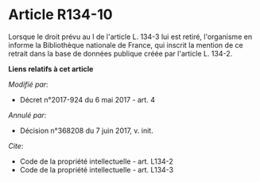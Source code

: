 # Article R134-10

Lorsque le droit prévu au I de l'article L. 134-3 lui est retiré, l'organisme en informe la Bibliothèque nationale de France,
qui inscrit la mention de ce retrait dans la base de données publique créée par l'article L. 134-2.

**Liens relatifs à cet article**

_Modifié par_:

  - Décret n°2017-924 du 6 mai 2017 - art. 4

_Annulé par_:

  - Décision n°368208 du 7 juin 2017, v. init.

_Cite_:

  - Code de la propriété intellectuelle - art. L134-2
  - Code de la propriété intellectuelle - art. L134-3
